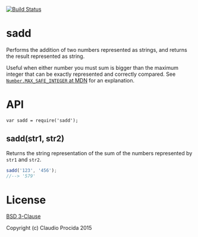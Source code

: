[![Build Status](https://travis-ci.org/claudiopro/sadd.svg?branch=master)](https://travis-ci.org/claudiopro/sadd)

# sadd

Performs the addition of two numbers represented as strings, and returns the result represented as string.

Useful when either number you must sum is bigger than the maximum integer that can be exactly represented and
correctly compared. See [`Number.MAX_SAFE_INTEGER` at MDN](https://developer.mozilla.org/en-US/docs/Web/JavaScript/Reference/Global_Objects/Number/MAX_SAFE_INTEGER) for an explanation.

# API

`var sadd = require('sadd');`

## sadd(str1, str2)

Returns the string representation of the sum of the numbers represented by `str1` and `str2`.

```js
sadd('123', '456');
//--> '579'
```

# License

[BSD 3-Clause](http://opensource.org/licenses/BSD-3-Clause)

Copyright (c) Claudio Procida 2015

